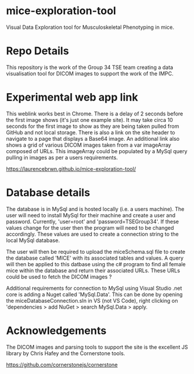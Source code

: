 # mice-exploration-tool
Visual Data Exploration tool for Musculoskeletal Phenotyping in mice.

# Repo Details
This repository is the work of the Group 34 TSE team creating a data visualisation tool for DICOM images to support the work of the IMPC. 

# Experimental web app link
This weblink works best in Chrome. There is a delay of 2 seconds before the first image shows (it's just one example site). It may take circa 10 seconds for the first image to show as they are being taken pulled from GitHub and not local storage. There is also a link on the site header to navigate to a page that displays a Base64 image. An additional link also shows a grid of various DICOM images taken from a var imageArray composed of URLs. This imageArray could be populated by a MySql query pulling in images as per a users requirements.

https://laurencebrwn.github.io/mice-exploration-tool/

# Database details
The database is in MySql and is hosted locally (i.e. a users machine). The user will need to install MySql for their machine and create a user and password. Currently, 'user=root' and 'password=TSEGroup34'. If these values change for the user then the program will need to be changed accordingly. These values are used to create a connection string to the local MySql database. 

The user will then be required to upload the miceSchema.sql file to create the database called 'MICE' with its associated tables and values. A query will then be applied to this datbase using the c# program to find all female mice within the database and return their associated URLs. These URLs could be used to fetch the DICOM images ?

Additional requirements for connection to MySql using Visual Studio .net core is adding a Nuget called 'MySql.Data'. This can be done by opening the miceDatabaseConnection.sln in VS (not VS Code), right clicking on 'dependencies > add NuGet > search MySql.Data > apply.

# Acknowledgements
The DICOM images and parsing tools to support the site is the excellent JS library by Chris Hafey and the Cornerstone tools.

https://github.com/cornerstonejs/cornerstone


